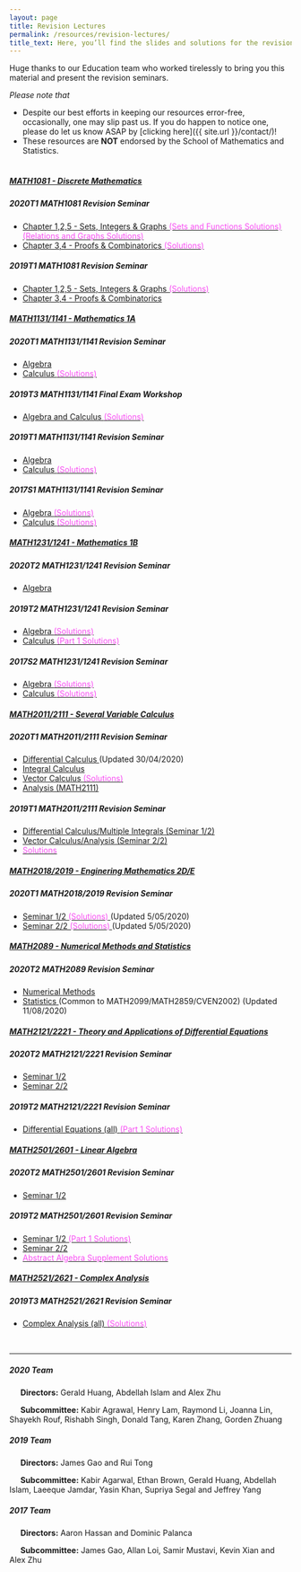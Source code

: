 ```yaml
---
layout: page
title: Revision Lectures
permalink: /resources/revision-lectures/
title_text: Here, you’ll find the slides and solutions for the revision seminars we held for UNSW Mathematics courses. All the best for your revision :)
---
```


Huge thanks to our Education team who worked tirelessly to bring you this material and present the revision seminars.

*Please note that*
- Despite our best efforts in keeping our resources error-free, occasionally, one may slip past us. If you do happen to notice one, please do let us know ASAP by [clicking here]({{ site.url }}/contact/)!
- These resources are **NOT** endorsed by the School of Mathematics and Statistics. <br><br>

<div id="accordion">
	<div class="card">
		<div class="card-header">
			<h5 class="mb-0">
				<a data-toggle="collapse" href="#collapse1081">
					MATH1081 - Discrete Mathematics
				</a>
			</h5>
		</div>
		<div id="collapse1081" class="collapse" data-parent="#accordion">
			<div class="card-body">
                <h5>2020T1 MATH1081 Revision Seminar</h5>
				<ul>
					<li>
						<a href="{{ site.url }}/assets/revision/2020/MATH1081_Part_1.pdf">
							Chapter 1,2,5 - Sets, Integers & Graphs
						</a>
                        <a href="{{ site.url }}/assets/revision/2020/MATH1081_Sets_Functions_Solutions.pdf">
                            <span style="color:#F94DF3"> (Sets and Functions Solutions)</span>
                        </a>
                        <a href="{{ site.url }}/assets/revision/2020/MATH1081_Relations_Graphs_Solutions.pdf">
                            <span style="color:#F94DF3"> (Relations and Graphs Solutions)</span>
                        </a>
					</li>
					<li>
						<a href="{{ site.url }}/assets/revision/2020/MATH1081_Part_2.pdf">
							Chapter 3,4 - Proofs & Combinatorics
						</a>
                        <a href="{{ site.url }}/assets/revision/2020/MATH1081_Proofs_Solutions.pdf">
                            <span style="color:#F94DF3"> (Solutions)</span>
                        </a>
					</li>
                </ul>
                <h5>2019T1 MATH1081 Revision Seminar</h5>
				<ul>
					<li>
						<a href="{{ site.url }}/assets/revision/2019/MATH1081_Part_1.pdf">
							Chapter 1,2,5 - Sets, Integers & Graphs
						</a>
                        <a href="{{ site.url }}/assets/revision/2019/MATH1081_Part_1_Solutions.pdf">
                            <span style="color:#F94DF3"> (Solutions)</span>
                        </a>
					</li>
					<li>
						<a href="{{ site.url }}/assets/revision/2019/MATH1081_Part_2.pdf">
							Chapter 3,4 - Proofs & Combinatorics
						</a>
					</li>
                </ul>
			</div>
		</div>
	</div>
	<div class="card">
		<div class="card-header">
			<h5 class="mb-0">
				<a data-toggle="collapse" href="#collapse11341">
					MATH1131/1141 - Mathematics 1A
				</a>
			</h5>
		</div>
		<div id="collapse11341" class="collapse" data-parent="#accordion">
			<div class="card-body">
                <h5>2020T1 MATH1131/1141 Revision Seminar</h5>
                <ul>
                    <li>
                        <a href="{{ site.url }}/assets/revision/2020/MATH1131_Algebra.pdf">
                            Algebra
                        </a>
                    </li>
                    <li>
                        <a href="{{ site.url }}/assets/revision/2020/MATH1131_Calculus.pdf">
                            Calculus
                        </a>
                        <a href="{{ site.url }}/assets/revision/2020/MATH1131_Calculus_Solutions.pdf">
                            <span style="color:#F94DF3"> (Solutions)</span>
                        </a>
                    </li>
                </ul>
                <h5>2019T3 MATH1131/1141 Final Exam Workshop</h5>
				<ul>
					<li>
						<a href="{{ site.url }}/assets/revision/2019/MATH1131_Workshop_Handout.pdf">
							Algebra and Calculus
						</a>
                        <a href="{{ site.url }}/assets/revision/2019/MATH1131_Workshop_Solutions.pdf">
                            <span style="color:#F94DF3"> (Solutions)</span>
                        </a>
					</li>
                </ul>
                <h5>2019T1 MATH1131/1141 Revision Seminar</h5>
                <ul>
                    <li>
                        <a href="{{ site.url }}/assets/revision/2019/MATH1131_Algebra.pdf">
                            Algebra
                        </a>
                    </li>
                    <li>
                        <a href="{{ site.url }}/assets/revision/2019/MATH1131_Calculus.pdf">
                            Calculus
                        </a>
                        <a href="{{ site.url }}/assets/revision/2019/MATH1131_Calculus_Solutions.pdf">
                            <span style="color:#F94DF3"> (Solutions)</span>
                        </a>
                    </li>
                </ul>
                <h5>2017S1 MATH1131/1141 Revision Seminar</h5>
                <ul>
                    <li>
                        <a href="{{ site.url }}/assets/revision/2017/MATH1131_Algebra.pdf">
                            Algebra
                        </a>
                        <a href="{{ site.url }}/assets/revision/2017/MATH1131_Algebra_Solutions.pdf">
                            <span style="color:#F94DF3"> (Solutions)</span>
                        </a>
                    </li>
                    <li>
                        <a href="{{ site.url }}/assets/revision/2017/MATH1131_Calculus.pdf">
                            Calculus
                        </a>
                        <a href="{{ site.url }}/assets/revision/2017/MATH1131_Calculus_Solutions.pdf">
                            <span style="color:#F94DF3"> (Solutions)</span>
                        </a>
                    </li>
                </ul>
			</div>
		</div>
	</div>
	<div class="card">
		<div class="card-header">
			<h5 class="mb-0">
				<a data-toggle="collapse" href="#collapse12341">
					MATH1231/1241 - Mathematics 1B
				</a>
			</h5>
		</div>
		<div id="collapse12341" class="collapse" data-parent="#accordion">
			<div class="card-body">
                <h5>2020T2 MATH1231/1241 Revision Seminar</h5>
                <ul>
                    <li>
                        <a href="{{ site.url }}/assets/revision/2020/MATH1231_Algebra.pdf">
                            Algebra
                        </a>
                    </li>
                    <!-- <li>
                        <a href="{{ site.url }}/assets/revision/2019/MATH1231_Calculus.pdf">
                            Calculus
                        </a>
                        <a href="{{ site.url }}/assets/revision/2019/MATH1231_Calculus_Solutions.pdf">
                            <span style="color:#F94DF3"> (Part 1 Solutions)</span>
                        </a>
                    </li> -->
                </ul>
				<h5>2019T2 MATH1231/1241 Revision Seminar</h5>
                <ul>
                    <li>
                        <a href="{{ site.url }}/assets/revision/2019/MATH1231_Algebra.pdf">
                            Algebra
                        </a>
                        <a href="{{ site.url }}/assets/revision/2019/MATH1231_Algebra_Solutions.pdf">
                            <span style="color:#F94DF3"> (Solutions)</span>
                        </a>
                    </li>
                    <li>
                        <a href="{{ site.url }}/assets/revision/2019/MATH1231_Calculus.pdf">
                            Calculus
                        </a>
                        <a href="{{ site.url }}/assets/revision/2019/MATH1231_Calculus_Solutions.pdf">
                            <span style="color:#F94DF3"> (Part 1 Solutions)</span>
                        </a>
                    </li>
                </ul>
                <h5>2017S2 MATH1231/1241 Revision Seminar</h5>
				<ul>
					<li>
						<a href="{{ site.url }}/assets/revision/2017/MATH1231_Algebra.pdf">
							Algebra
						</a>
                        <a href="{{ site.url }}/assets/revision/2017/MATH1231_Algebra_Solutions.pdf">
                            <span style="color:#F94DF3"> (Solutions)</span>
                        </a>
					</li>
					<li>
						<a href="{{ site.url }}/assets/revision/2017/MATH1231_Calculus.pdf">
							Calculus
						</a>
                        <a href="{{ site.url }}/assets/revision/2017/MATH1231_Calculus_Solutions.pdf">
                            <span style="color:#F94DF3"> (Solutions)</span>
                        </a>
					</li>
                </ul>
			</div>
		</div>
	</div>
	<div class="card">
		<div class="card-header">
			<h5 class="mb-0">
				<a data-toggle="collapse" href="#collapse20111">
					MATH2011/2111 - Several Variable Calculus
				</a>
			</h5>
		</div>
		<div id="collapse20111" class="collapse" data-parent="#accordion">
			<div class="card-body">
                <h5>2020T1 MATH2011/2111 Revision Seminar</h5>
				<ul>
					<li>
						<a href="{{ site.url }}/assets/revision/2020/MATH2011_Differential_Calculus.pdf">
							Differential Calculus
						</a>
                        <span> (Updated 30/04/2020)</span>
					</li>
					<li>
						<a href="{{ site.url }}/assets/revision/2020/MATH2011_Integral_Calculus.pdf">
							Integral Calculus
						</a>
					</li>
					<li>
						<a href="{{ site.url }}/assets/revision/2020/MATH2011_Vector_Calculus.pdf">
							Vector Calculus
						</a>
                        <a href="{{ site.url }}/assets/revision/2020/MATH2011_Vector_Calculus_Solutions.pdf">
                            <span style="color:#F94DF3"> (Solutions)</span>
                        </a>
					</li>
					<li>
						<a href="{{ site.url }}/assets/revision/2020/MATH2111_Analysis_of_Rn.pdf">
							Analysis (MATH2111)
						</a>
					</li>
                </ul>
                <h5>2019T1 MATH2011/2111 Revision Seminar</h5>
				<ul>
					<li>
						<a href="{{ site.url }}/assets/revision/2019/MATH2011_Part_1.pdf">
							Differential Calculus/Multiple Integrals (Seminar 1/2)
						</a>
					</li>
					<li>
						<a href="{{ site.url }}/assets/revision/2019/MATH2011_Part_2.pdf">
							Vector Calculus/Analysis (Seminar 2/2)
						</a>
					</li>
					<li>
                        <a href="{{ site.url }}/assets/revision/2019/MATH2011_Solutions.pdf">
                            <span style="color:#F94DF3">Solutions</span>
                        </a>
					</li>
                </ul>
			</div>
		</div>
	</div>
	<div class="card">
		<div class="card-header">
			<h5 class="mb-0">
				<a data-toggle="collapse" href="#collapse20189">
					MATH2018/2019 - Enginering Mathematics 2D/E
				</a>
			</h5>
		</div>
		<div id="collapse20189" class="collapse" data-parent="#accordion">
			<div class="card-body">
                <h5>2020T1 MATH2018/2019 Revision Seminar</h5>
				<ul>
					<li>
						<a href="{{ site.url }}/assets/revision/2020/MATH2018_Part_1.pdf">
							Seminar 1/2
						</a>
                        <a href="{{ site.url }}/assets/revision/2020/MATH2018_Part_1_Solutions.pdf">
                            <span style="color:#F94DF3"> (Solutions)</span>
                        </a>
						<span> (Updated 5/05/2020)</span>
					</li>
					<li>
						<a href="{{ site.url }}/assets/revision/2020/MATH2018_Part_2.pdf">
							Seminar 2/2
						</a>
                        <a href="{{ site.url }}/assets/revision/2020/MATH2018_Part_2_Solutions.pdf">
                            <span style="color:#F94DF3"> (Solutions)</span>
                        </a>
						<span> (Updated 5/05/2020)</span>
					</li>
                </ul>
			</div>
		</div>
	</div>
	<div class="card">
		<div class="card-header">
			<h5 class="mb-0">
				<a data-toggle="collapse" href="#collapse2089">
					MATH2089 - Numerical Methods and Statistics
				</a>
			</h5>
		</div>
		<div id="collapse2089" class="collapse" data-parent="#accordion">
			<div class="card-body">
                <h5>2020T2 MATH2089 Revision Seminar</h5>
				<ul>
					<li>
						<a href="{{ site.url }}/assets/revision/2020/MATH2089_Numerical_Methods_Slides.pdf">
							Numerical Methods
						</a>
					</li>
					<li>
						<a href="{{ site.url }}/assets/revision/2020/MATH2089_2099_2859_CVEN2002_Statistics_Slides.pdf">
							Statistics
						</a>
						<span> (Common to MATH2099/MATH2859/CVEN2002) (Updated 11/08/2020)</span>
					</li>
                </ul>
			</div>
		</div>
	</div>
	<div class="card">
		<div class="card-header">
			<h5 class="mb-0">
				<a data-toggle="collapse" href="#collapse21221">
					MATH2121/2221 - Theory and Applications of Differential Equations
				</a>
			</h5>
		</div>
		<div id="collapse21221" class="collapse" data-parent="#accordion">
			<div class="card-body">
				<h5>2020T2 MATH2121/2221 Revision Seminar</h5>
				<ul>
					<li>
						<a href="{{ site.url }}/assets/revision/2020/MATH2121_Part_1.pdf">
							Seminar 1/2
						</a>
					</li>
					<li>
						<a href="{{ site.url }}/assets/revision/2020/MATH2121_Part_2.pdf">
							Seminar 2/2
						</a>
					</li>
                </ul>
                <h5>2019T2 MATH2121/2221 Revision Seminar</h5>
				<ul>
					<li>
						<a href="{{ site.url }}/assets/revision/2019/MATH2121.pdf">
							Differential Equations (all)
						</a>
                        <a href="{{ site.url }}/assets/revision/2019/MATH2121_Solutions.pdf">
                            <span style="color:#F94DF3"> (Part 1 Solutions)</span>
                        </a>
					</li>
                </ul>
			</div>
		</div>
	</div>
	<div class="card">
		<div class="card-header">
			<h5 class="mb-0">
				<a data-toggle="collapse" href="#collapse25601">
					MATH2501/2601 - Linear Algebra
				</a>
			</h5>
		</div>
		<div id="collapse25601" class="collapse" data-parent="#accordion">
			<div class="card-body">
				<h5>2020T2 MATH2501/2601 Revision Seminar</h5>
				<ul>
					<li>
						<a href="{{ site.url }}/assets/revision/2020/MATH2501_Part_1.pdf">
							Seminar 1/2
						</a>
					</li>
					<!-- <li>
						<a href="{{ site.url }}/assets/revision/2020/MATH2501_Part_2.pdf">
							Seminar 2/2
						</a>
					</li> -->
                </ul>
                <h5>2019T2 MATH2501/2601 Revision Seminar</h5>
				<ul>
					<li>
						<a href="{{ site.url }}/assets/revision/2019/MATH2501_Part_1.pdf">
							Seminar 1/2
						</a>
                        <a href="{{ site.url }}/assets/revision/2019/MATH2501_Part_1_Solutions.pdf">
                            <span style="color:#F94DF3"> (Part 1 Solutions)</span>
                        </a>
					</li>
					<li>
						<a href="{{ site.url }}/assets/revision/2019/MATH2501_Part_2.pdf">
							Seminar 2/2
						</a>
					</li>
					<li>
                        <a href="{{ site.url }}/assets/revision/2019/MATH2501_Supplement_Solutions.pdf">
                            <span style="color:#F94DF3">Abstract Algebra Supplement Solutions</span>
                        </a>
					</li>
                </ul>
			</div>
		</div>
	</div>
	<div class="card">
		<div class="card-header">
			<h5 class="mb-0">
				<a data-toggle="collapse" href="#collapse25621">
					MATH2521/2621 - Complex Analysis
				</a>
			</h5>
		</div>
		<div id="collapse25621" class="collapse" data-parent="#accordion">
			<div class="card-body">
                <h5>2019T3 MATH2521/2621 Revision Seminar</h5>
				<ul>
					<li>
						<a href="{{ site.url }}/assets/revision/2019/MATH2521.pdf">
							Complex Analysis (all)
						</a>
                        <a href="{{ site.url }}/assets/revision/2019/MATH2521_Solutions.pdf">
                            <span style="color:#F94DF3"> (Solutions)</span>
                        </a>
					</li>
                </ul>
			</div>
		</div>
	</div>
</div>

<br>

---


##### 2020 Team

&nbsp;&nbsp;&nbsp;&nbsp;&nbsp;**Directors:** Gerald Huang, Abdellah Islam and Alex Zhu

&nbsp;&nbsp;&nbsp;&nbsp;&nbsp;**Subcommittee:** Kabir Agrawal, Henry Lam, Raymond Li, Joanna Lin, Shayekh Rouf, Rishabh Singh, Donald Tang, Karen Zhang, Gorden Zhuang

##### 2019 Team

&nbsp;&nbsp;&nbsp;&nbsp;&nbsp;**Directors:** James Gao and Rui Tong

&nbsp;&nbsp;&nbsp;&nbsp;&nbsp;**Subcommittee:** Kabir Agarwal, Ethan Brown, Gerald Huang, Abdellah Islam, Laeeque Jamdar, Yasin Khan, Supriya Segal and Jeffrey Yang

##### 2017 Team

&nbsp;&nbsp;&nbsp;&nbsp;&nbsp;**Directors:** Aaron Hassan and Dominic Palanca

&nbsp;&nbsp;&nbsp;&nbsp;&nbsp;**Subcommittee:** James Gao, Allan Loi, Samir Mustavi, Kevin Xian and Alex Zhu